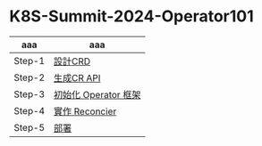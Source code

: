 # K8S-Summit-2024-Operator101


| aaa    | aaa                                                      |
|--------|----------------------------------------------------------|
| Step-1 | [設計CRD](./01-CRD/README.md)                            |
| Step-2 | [生成CR API](./02-CRD-GO-CLIENTSET/README.md)            |
| Step-3 | [初始化 Operator 框架](./03-OPERATOR/operator/README.md) |
| Step-4 | [實作 Reconcier](./04-RECONCIER/reconcier/README.md)     |
| Step-5 | [部署](./05-DEPLOY-OPERATOR/deploy-operator/README.md)   |